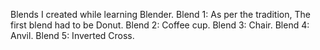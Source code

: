 Blends I created while learning Blender.
Blend 1: As per the tradition, The first blend had to be Donut.
Blend 2: Coffee cup.
Blend 3: Chair.
Blend 4: Anvil.
Blend 5: Inverted Cross.
